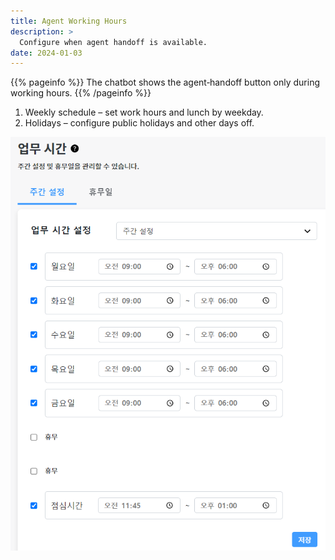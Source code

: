 ```yaml
---
title: Agent Working Hours
description: >
  Configure when agent handoff is available.
date: 2024-01-03
---
```


{{% pageinfo %}}
The chatbot shows the agent‑handoff button only during working hours.
{{% /pageinfo %}}

1. Weekly schedule – set work hours and lunch by weekday.
2. Holidays – configure public holidays and other days off.

![image-1.png](image-1.png)
